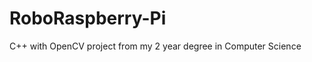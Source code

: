 RoboRaspberry-Pi
================

C++ with OpenCV project from my 2 year degree in Computer Science
